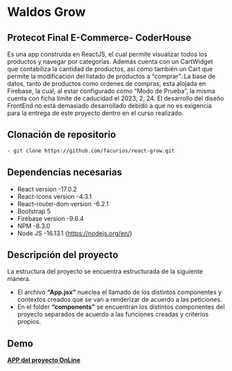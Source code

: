 # Waldos Grow
## Protecot Final E-Commerce- CoderHouse
Es una app construida en ReactJS, el cual permite visualizar todos los productos y navegar por categorías. Además cuenta con un CartWidget que contabiliza la cantidad de productos, así como también un Cart que permite la modificación del listado de productos a  “comprar”. 
La base de datos, tanto de productos como ordenes de compras, esta alojada en Firebase, la cual, al estar configurado como “Modo de Prueba”, la misma cuenta con ficha límite de caducidad el 2023, 2, 24.
El desarrollo del diseño FrontEnd no está demasiado desarrollado debido a que no es exigencia para la entrega de este proyecto dentro en el curso realizado.
## Clonación de repositorio
```bash
- git clone https://github.com/facurios/react-grow.git
```

## Dependencias necesarias
-	React version -17.0.2
-	React-icons version -4.3.1
-	React-router-dom version -6.2.1
-	Bootstrap 5
-	Firebase version -9.6.4
-	NPM -8.3.0
-	Node JS -16.13.1 (https://nodejs.org/en/)

## Descripción del proyecto
La estructura del proyecto se encuentra estructurada de la siguiente manera.
-	El archivo **“App.jsx”** nueclea el llamado de los distintos componentes y contextos creados que se van a renderizar de acuerdo a las peticiones.
-	En el folder **“components”** se encuentran los distintos componentes del proyecto separados de acuerdo a las funciones creadas y criterios propios.
## Demo
**[APP del proyecto OnLine](https://waldosgrowpna.netlify.app/)**